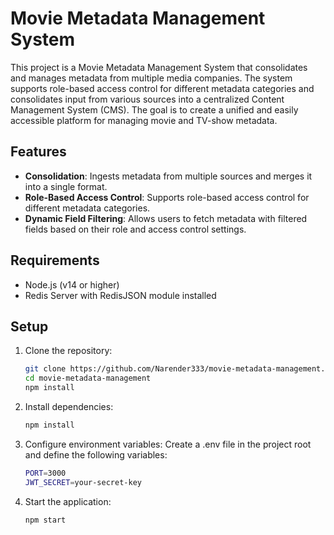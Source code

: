# Movie Metadata Management System

This project is a Movie Metadata Management System that consolidates and manages metadata from multiple media companies. The system supports role-based access control for different metadata categories and consolidates input from various sources into a centralized Content Management System (CMS). The goal is to create a unified and easily accessible platform for managing movie and TV-show metadata.

## Features

- **Consolidation**: Ingests metadata from multiple sources and merges it into a single format.
- **Role-Based Access Control**: Supports role-based access control for different metadata categories.
- **Dynamic Field Filtering**: Allows users to fetch metadata with filtered fields based on their role and access control settings.

## Requirements

- Node.js (v14 or higher)
- Redis Server with RedisJSON module installed

## Setup

1. Clone the repository:

   ```bash
   git clone https://github.com/Narender333/movie-metadata-management.git
   cd movie-metadata-management
   npm install

2. Install dependencies:

    ```bash
    npm install

3. Configure environment variables: Create a .env file in the project root and define the following variables:

    ```bash
    PORT=3000
    JWT_SECRET=your-secret-key
4. Start the application:

    ```bash
    npm start
